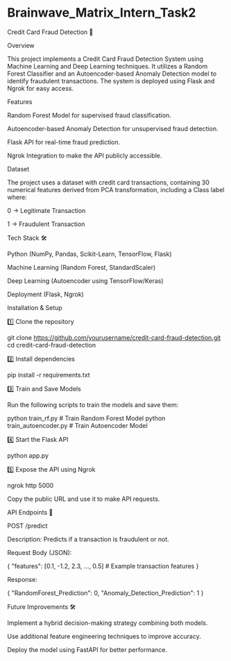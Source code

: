 # Brainwave_Matrix_Intern_Task2
Credit Card Fraud Detection 🚀

Overview

This project implements a Credit Card Fraud Detection System using Machine Learning and Deep Learning techniques. It utilizes a Random Forest Classifier and an Autoencoder-based Anomaly Detection model to identify fraudulent transactions. The system is deployed using Flask and Ngrok for easy access.

Features

Random Forest Model for supervised fraud classification.

Autoencoder-based Anomaly Detection for unsupervised fraud detection.

Flask API for real-time fraud prediction.

Ngrok Integration to make the API publicly accessible.

Dataset

The project uses a dataset with credit card transactions, containing 30 numerical features derived from PCA transformation, including a Class label where:

0 → Legitimate Transaction

1 → Fraudulent Transaction

Tech Stack 🛠️

Python (NumPy, Pandas, Scikit-Learn, TensorFlow, Flask)

Machine Learning (Random Forest, StandardScaler)

Deep Learning (Autoencoder using TensorFlow/Keras)

Deployment (Flask, Ngrok)

Installation & Setup

1️⃣ Clone the repository

git clone https://github.com/yourusername/credit-card-fraud-detection.git
cd credit-card-fraud-detection

2️⃣ Install dependencies

pip install -r requirements.txt

3️⃣ Train and Save Models

Run the following scripts to train the models and save them:

python train_rf.py  # Train Random Forest Model
python train_autoencoder.py  # Train Autoencoder Model

4️⃣ Start the Flask API

python app.py

5️⃣ Expose the API using Ngrok

ngrok http 5000

Copy the public URL and use it to make API requests.

API Endpoints 📡

POST /predict

Description: Predicts if a transaction is fraudulent or not.

Request Body (JSON):

{
  "features": [0.1, -1.2, 2.3, ..., 0.5]  # Example transaction features
}

Response:

{
  "RandomForest_Prediction": 0,
  "Anomaly_Detection_Prediction": 1
}

Future Improvements 🛠️

Implement a hybrid decision-making strategy combining both models.

Use additional feature engineering techniques to improve accuracy.

Deploy the model using FastAPI for better performance.
